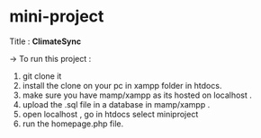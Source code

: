 # mini-project

Title : **ClimateSync**

-> To run this project : 
  1) git clone it
  2) install the clone on your pc in xampp folder in htdocs.
  3) make sure you have mamp/xampp as its hosted on localhost .
  4) upload the .sql file in a database in mamp/xampp .
  5) open localhost , go in htdocs select miniproject 
  6) run the homepage.php file.

